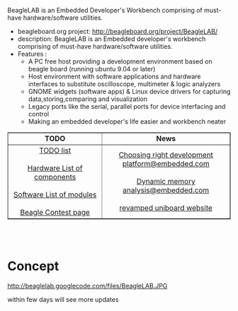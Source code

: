 BeagleLAB is an Embedded Developer's Workbench comprising of must-have hardware/software utilities.
  * beagleboard.org project: http://beagleboard.org/project/BeagleLAB/
  * description: BeagleLAB is an Embedded developer's workbench comprising of must-have hardware/software utilities.
  * Features :
    * A PC free host providing a development environment based on beagle board (running ubuntu 9.04 or later)
    * Host environment with software applications and hardware interfaces to substitute oscilloscope, multimeter & logic analyzers
    * GNOME widgets (software apps) & Linux device drivers for capturing data,storing,comparing and visualization
    * Legacy ports like the serial, parallel ports for device interfacing and control
    * Making an embedded developer's life easier and workbench neater

<table border='1'> <tr><td width='500' align='center'> <b>TODO</b> </td><td width='500' align='center'> <b>News</b> </td></tr><tr><td align='center'>
<a href='http://code.google.com/p/beaglelab/wiki/TODO'>TODO list</a><br></br><a href='http://code.google.com/p/beaglelab/wiki/Hardware'>Hardware List of components</a><br></br><a href='http://code.google.com/p/beaglelab/wiki/Software'>Software List of modules</a><br></br><a href='http://elinux.org/BeagleBoard/contest#Contest_projects'>Beagle Contest page</a></td><td align='center'><a href='http://embedded.com/design/218400979'>Choosing right development platform@embedded.com </a><br></br><a href='http://embedded.com/design/218500483'>Dynamic memory analysis@embedded.com</a><br></br><a href='http://code.google.com/p/uniboard/'>revamped uniboard website</a></td></tr></table>


<br></br>
# Concept #
http://beaglelab.googlecode.com/files/BeagleLAB.JPG


within few days will see more updates